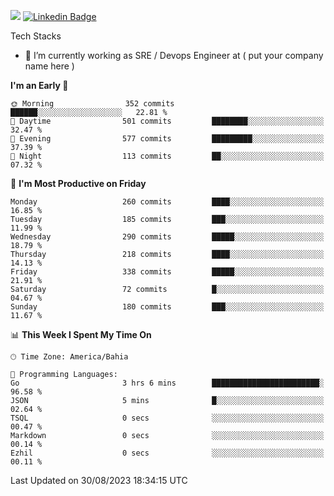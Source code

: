 ![](https://komarev.com/ghpvc/?username=miltlima&color=blue) [![Linkedin Badge](https://img.shields.io/badge/-LinkedIn-blue?style=flat-square&logo=Linkedin&logoColor=white&link=https://www.linkedin.com/in/miltonlimaj/)](https://www.linkedin.com/in/miltonlimaj/) 


Tech Stacks
                 

- 🔭 I’m currently working as SRE / Devops Engineer at ( put your company name here )


<!--START_SECTION:waka-->
**I'm an Early 🐤** 

```text
🌞 Morning                352 commits         ██████░░░░░░░░░░░░░░░░░░░   22.81 % 
🌆 Daytime                501 commits         ████████░░░░░░░░░░░░░░░░░   32.47 % 
🌃 Evening                577 commits         █████████░░░░░░░░░░░░░░░░   37.39 % 
🌙 Night                  113 commits         ██░░░░░░░░░░░░░░░░░░░░░░░   07.32 % 
```
📅 **I'm Most Productive on Friday** 

```text
Monday                   260 commits         ████░░░░░░░░░░░░░░░░░░░░░   16.85 % 
Tuesday                  185 commits         ███░░░░░░░░░░░░░░░░░░░░░░   11.99 % 
Wednesday                290 commits         █████░░░░░░░░░░░░░░░░░░░░   18.79 % 
Thursday                 218 commits         ████░░░░░░░░░░░░░░░░░░░░░   14.13 % 
Friday                   338 commits         █████░░░░░░░░░░░░░░░░░░░░   21.91 % 
Saturday                 72 commits          █░░░░░░░░░░░░░░░░░░░░░░░░   04.67 % 
Sunday                   180 commits         ███░░░░░░░░░░░░░░░░░░░░░░   11.67 % 
```


📊 **This Week I Spent My Time On** 

```text
🕑︎ Time Zone: America/Bahia

💬 Programming Languages: 
Go                       3 hrs 6 mins        ████████████████████████░   96.58 % 
JSON                     5 mins              █░░░░░░░░░░░░░░░░░░░░░░░░   02.64 % 
TSQL                     0 secs              ░░░░░░░░░░░░░░░░░░░░░░░░░   00.47 % 
Markdown                 0 secs              ░░░░░░░░░░░░░░░░░░░░░░░░░   00.14 % 
Ezhil                    0 secs              ░░░░░░░░░░░░░░░░░░░░░░░░░   00.11 % 
```


 Last Updated on 30/08/2023 18:34:15 UTC
<!--END_SECTION:waka-->
